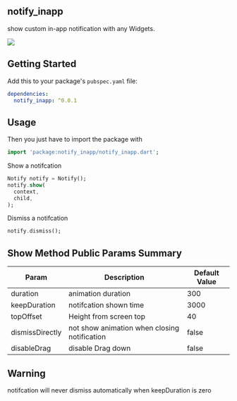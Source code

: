 ## notify_inapp

show custom in-app notification with any Widgets.

![](https://raw.githubusercontent.com/jiang111/notify_inapp/main/art/art.gif)

## Getting Started

Add this to your package's `pubspec.yaml` file:

```yaml
dependencies:
  notify_inapp: ^0.0.1
```


## Usage

Then you just have to import the package with

```dart
import 'package:notify_inapp/notify_inapp.dart';
```


Show a notifcation

```dart
Notify notify = Notify();
notify.show(
  context,
  child,
);

```

Dismiss a notifcation 

```dart
notify.dismiss();
```


## Show Method Public Params Summary

| Param | Description | Default Value    
| ---- | ---- | ----
|duration | animation duration | 300
|keepDuration| notifcation shown time | 3000
|topOffset| Height from screen top | 40
|dismissDirectly| not show animation when closing notification | false
| disableDrag | disable Drag down | false
       
## Warning

notifcation will never dismiss automatically when keepDuration is zero